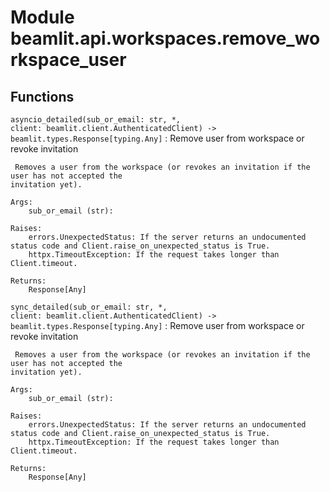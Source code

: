 Module beamlit.api.workspaces.remove_workspace_user
===================================================

Functions
---------

`asyncio_detailed(sub_or_email: str, *, client: beamlit.client.AuthenticatedClient) ‑> beamlit.types.Response[typing.Any]`
:   Remove user from workspace or revoke invitation
    
     Removes a user from the workspace (or revokes an invitation if the user has not accepted the
    invitation yet).
    
    Args:
        sub_or_email (str):
    
    Raises:
        errors.UnexpectedStatus: If the server returns an undocumented status code and Client.raise_on_unexpected_status is True.
        httpx.TimeoutException: If the request takes longer than Client.timeout.
    
    Returns:
        Response[Any]

`sync_detailed(sub_or_email: str, *, client: beamlit.client.AuthenticatedClient) ‑> beamlit.types.Response[typing.Any]`
:   Remove user from workspace or revoke invitation
    
     Removes a user from the workspace (or revokes an invitation if the user has not accepted the
    invitation yet).
    
    Args:
        sub_or_email (str):
    
    Raises:
        errors.UnexpectedStatus: If the server returns an undocumented status code and Client.raise_on_unexpected_status is True.
        httpx.TimeoutException: If the request takes longer than Client.timeout.
    
    Returns:
        Response[Any]